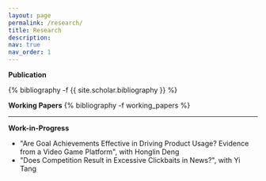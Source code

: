 ```yaml
---
layout: page
permalink: /research/
title: Research
description: 
nav: true
nav_order: 1
---
```

<!-- _pages/publications.md -->

<b>Publication</b>
<div class="publications">

{% bibliography -f {{ site.scholar.bibliography }} %}

</div>

<div class="publications">
<b>Working Papers</b>
{% bibliography -f working_papers %}

</div>

-------

<b>Work-in-Progress</b>

- "Are Goal Achievements Effective in Driving Product Usage? Evidence from a Video Game Platform", with Honglin Deng
- "Does Competition Result in Excessive Clickbaits in News?", with Yi Tang
